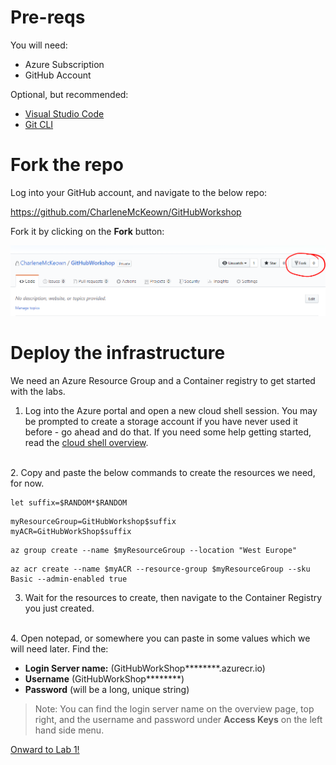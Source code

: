 # Pre-reqs

You will need: 

* Azure Subscription
* GitHub Account

Optional, but recommended:

* [Visual Studio Code](https://code.visualstudio.com/)
* [Git CLI](https://git-scm.com/downloads)

# Fork the repo

Log into your GitHub account, and navigate to the below repo:

https://github.com/CharleneMcKeown/GitHubWorkshop

Fork it by clicking on the **Fork** button:

<img src="imgs/ForkIt.PNG">


# Deploy the infrastructure

We need an Azure Resource Group and a Container registry to get started with the labs. 

1. Log into the Azure portal and open a new cloud shell session. You may be prompted to create a storage account if you have never used it before - go ahead and do that. If you need some help getting started, read the [cloud shell overview](https://docs.microsoft.com/en-us/azure/cloud-shell/overview).
<br>
2. Copy and paste the below commands to create the resources we need, for now. 

```
let suffix=$RANDOM*$RANDOM
```
```
myResourceGroup=GitHubWorkshop$suffix
myACR=GitHubWorkShop$suffix
```

```
az group create --name $myResourceGroup --location "West Europe"
```

```
az acr create --name $myACR --resource-group $myResourceGroup --sku Basic --admin-enabled true
```

3. Wait for the resources to create, then navigate to the Container Registry you just created.
<br>
4. Open notepad, or somewhere you can paste in some values which we will need later.  Find the:

* **Login Server name:** (GitHubWorkShop********.azurecr.io)
* **Username** (GitHubWorkShop********)
* **Password** (will be a long, unique string)
> Note: You can find the login server name on the overview page, top right, and the username and password under **Access Keys** on the left hand side menu.

[Onward to Lab 1!](docs/labs/lab.1/lab.1.md)